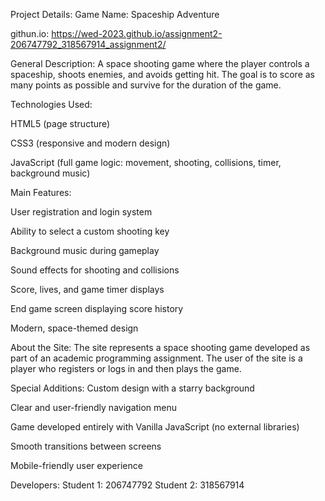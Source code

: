 Project Details:
Game Name: Spaceship Adventure

githun.io:
https://wed-2023.github.io/assignment2-206747792_318567914_assignment2/

General Description:
A space shooting game where the player controls a spaceship, shoots enemies, and avoids getting hit.
The goal is to score as many points as possible and survive for the duration of the game.

Technologies Used:

HTML5 (page structure)

CSS3 (responsive and modern design)

JavaScript (full game logic: movement, shooting, collisions, timer, background music)

Main Features:

User registration and login system

Ability to select a custom shooting key

Background music during gameplay

Sound effects for shooting and collisions

Score, lives, and game timer displays

End game screen displaying score history

Modern, space-themed design

About the Site:
The site represents a space shooting game developed as part of an academic programming assignment.
The user of the site is a player who registers or logs in and then plays the game.

Special Additions:
Custom design with a starry background

Clear and user-friendly navigation menu

Game developed entirely with Vanilla JavaScript (no external libraries)

Smooth transitions between screens

Mobile-friendly user experience

Developers:
Student 1: 206747792
Student 2: 318567914
